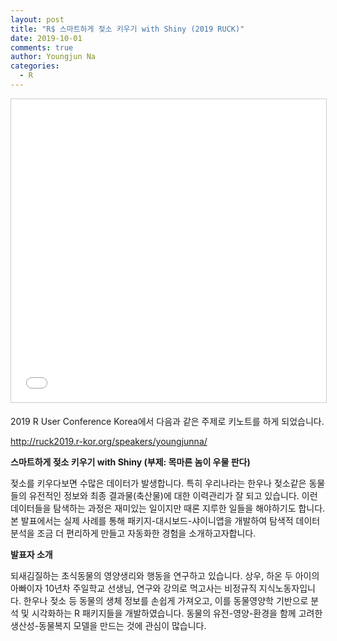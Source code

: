 ```yaml
---
layout: post
title: "R$ 스마트하게 젖소 키우기 with Shiny (2019 RUCK)"
date: 2019-10-01
comments: true
author: Youngjun Na
categories:
  - R
---
```


<iframe src="//www.slideshare.net/slideshow/embed_code/key/2nu651EZwrZYe" width="595" height="485" frameborder="0" marginwidth="0" marginheight="0" scrolling="no" style="border:1px solid #CCC; border-width:1px; margin-bottom:5px; max-width: 100%;" allowfullscreen> </iframe>

2019 R User Conference Korea에서 다음과 같은 주제로 키노트를 하게 되었습니다.

http://ruck2019.r-kor.org/speakers/youngjunna/  

**스마트하게 젖소 키우기 with Shiny (부제: 목마른 놈이 우물 판다)**

젖소를 키우다보면 수많은 데이터가 발생합니다. 특히 우리나라는 한우나 젖소같은 동물들의 유전적인 정보와 최종 결과물(축산물)에 대한 이력관리가 잘 되고 있습니다. 이런 데이터들을 탐색하는 과정은 재미있는 일이지만 때론 지루한 일들을 해야하기도 합니다. 본 발표에서는 실제 사례를 통해 패키지-대시보드-샤이니앱을 개발하여 탐색적 데이터 분석을 조금 더 편리하게 만들고 자동화한 경험을 소개하고자합니다.  

**발표자 소개**

되새김질하는 초식동물의 영양생리와 행동을 연구하고 있습니다. 상우, 하온 두 아이의 아빠이자 10년차 주일학교 선생님, 연구와 강의로 먹고사는 비정규직 지식노동자입니다. 한우나 젖소 등 동물의 생체 정보를 손쉽게 가져오고, 이를 동물영양학 기반으로 분석 및 시각화하는 R 패키지들을 개발하였습니다. 동물의 유전-영양-환경을 함께 고려한 생산성-동물복지 모델을 만드는 것에 관심이 많습니다.